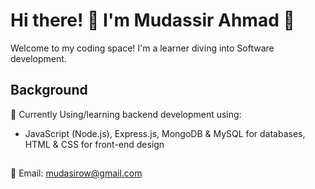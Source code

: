 # Hi there! 👋 I'm Mudassir Ahmad 🚀

Welcome to my coding space! I'm a learner diving into Software development.

## Background

🚀 Currently Using/learning backend development using:
- JavaScript (Node.js), Express.js, MongoDB & MySQL for databases, HTML & CSS for front-end design

##

📧 Email: mudasirow@gmail.com
